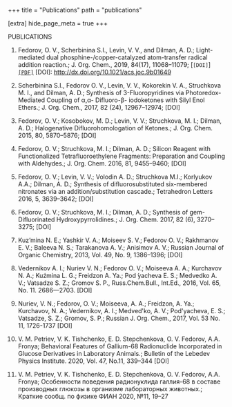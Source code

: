 +++
title = "Publications"
path = "publications"

[extra]
hide_page_meta = true
+++

PUBLICATIONS
1.	Fedorov, O. V., Scherbinina S.I., Levin, V. V., and Dilman, A. D.; Light-mediated dual phosphine-/copper-catalyzed atom-transfer radical addition reaction.; J. Org. Chem., 2019, 84(17), 11068–11079; [`[DOI]`] [`[PDF]`]()
[DOI]: http://dx.doi.org/10.1021/acs.joc.9b01649
 
2.	Scherbinina S.I., Fedorov O. V., Levin, V. V., Kokorekin V. A., Struchkova M. I., and Dilman, A. D.; Synthesis of 3-Fluoropyridines via Photoredox-Mediated Coupling of α,α- Difluoro-β- iodoketones with Silyl Enol Ethers.; J. Org. Chem., 2017, 82 (24), 12967–12974; [DOI]
 
3.	Fedorov, O. V.; Kosobokov, M. D.; Levin, V. V.; Struchkova, M. I.; Dilman, A. D.; Halogenative Difluorohomologation of Ketones.; J. Org. Chem. 2015, 80, 5870–5876; [DOI]
 
4.	Fedorov, O. V.; Struchkova, M. I.; Dilman, A. D.; Silicon Reagent with Functionalized Tetrafluoroethylene Fragments: Preparation and Coupling with Aldehydes.; J. Org. Chem. 2016, 81, 9455–9460; [DOI]
 
5.	Fedorov, O. V.; Levin, V. V.; Volodin A. D.; Struchkova M.I.; Korlyukov A.A.; Dilman, A. D.; Synthesis of difluorosubstituted six-membered nitronates via an addition/substitution cascade.; Tetrahedron Letters 2016, 5, 3639–3642; [DOI]
 
6.	Fedorov, O. V.; Struchkova, M. I.; Dilman, A. D.; Synthesis of gem-Difluorinated Hydroxypyrrolidines.; J. Org. Chem. 2017, 82 (6), 3270–3275; [DOI]
 
7.	Kuz’mina N. E.; Yashkir V. A.; Moiseev S. V.; Fedorov O. V.; Rakhmanov E. V.; Baleeva N. S.; Tarakanova A. V.; Anisimov A. V.; Russian Journal of Organic Chemistry, 2013, Vol. 49, No. 9, 1386–1396; [DOI]

8.	Vedernikov A. I.; Nuriev V. N.; Fedorov O. V.; Moiseeva A. A.; Kurchavov N. A.; Kuźmina L. G.; Freidzon A. Ya.; Pod ́yacheva E. S.; Medvedko A. V.; Vatsadze S. Z.; Gromov S. P., Russ.Chem.Bull., Int.Ed., 2016, Vol. 65, No. 11. 2686—2703. [DOI]

9.	Nuriev, V. N.; Fedorov, O. V.; Moiseeva, A. A.; Freidzon, A. Ya.; Kurchavov, N. A.; Vedernikov, A. I.; Medved'ko, A. V.; Pod'yacheva, E. S.; Vatsadze, S. Z.; Gromov, S. P.; Russian J. Org. Chem., 2017, Vol. 53 No. 11, 1726-1737 [DOI]
 
10.	V. M. Petriev, V. K. Tishchenko, E. D. Stepchenkova, O. V. Fedorov, A.A. Fronya; Behavioral Features of Gallium-68 Radionuclide Incorporated in Glucose Derivatives in Laboratory Animals.; Bulletin of the Lebedev Physics Institute. 2020, Vol. 47, No.11, 339–344 [DOI]

11.	V. M. Petriev, V. K. Tishchenko, E. D. Stepchenkova, O. V. Fedorov, A.A. Fronya; Особенности поведения радионуклида галлия-68 в составе производных глюкозы в организме лабораторных животных.; Краткие сообщ. по физике ФИАН 2020, №11, 19–27
